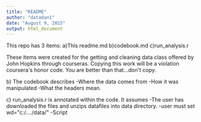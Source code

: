 ```yaml
---
title: "README"
author: "datadan1"
date: "August 9, 2015"
output: html_document
---
```

This repo has 3 items:
a)This readme.md
b)codebook.md
c)run_analysis.r

These items were created for the getting and cleaning data class offered by John Hopkins through courseras.  Copying this work will be a violation coursera's honor code.  You are better than that...don't copy.

b) The codebook describes
  -Where the data comes from
  -How it was manipulated
  -What the headers mean.

c) run_analysis.r is annotated within the code. It assumes
  -The user has downloaded the files and unzips datafiles into data directory.
  -user must set wd="c:/..../data/"
  -Script 
